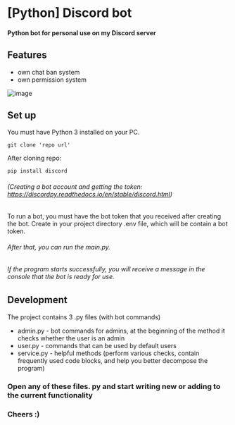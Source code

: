 # [Python] Discord bot

#### Python bot for personal use on my Discord server

## Features

- own chat ban system
- own permission system

![image](https://1.bp.blogspot.com/--HAjA7KG7ag/YKff8OyMs7I/AAAAAAAABzI/QU-DgCpf86QNbCmb6CW-cz995BhUIOrEQCLcBGAsYHQ/w463-h453/Screenshot_19.png)

## Set up

You must have Python 3 installed on your PC.

```
git clone 'repo url'
```

After cloning repo:

```
pip install discord
```

###### (Creating a bot account and getting the token: https://discordpy.readthedocs.io/en/stable/discord.html)
To run a bot, you must have the bot token that you received after creating the bot.
Create in your project directory .env file, which will be contain a bot token.

###### After that, you can run the main.py.
###### If the program starts successfully, you will receive a message in the console that the bot is ready for use.

## Development

The project contains 3 .py files (with bot commands)
- admin.py - bot commands for admins, at the beginning of the method it checks whether the user is an admin
- user.py - commands that can be used by default users
- service.py - helpful methods (perform various checks, contain frequently used code blocks, 
and help you better decompose the program)

### Open any of these files. py and start writing new or adding to the current functionality
### Cheers :)
